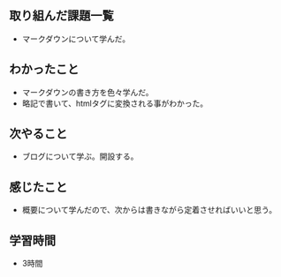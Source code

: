 ## 取り組んだ課題一覧
- マークダウンについて学んだ。

## わかったこと
- マークダウンの書き方を色々学んだ。
- 略記で書いて、htmlタグに変換される事がわかった。

## 次やること
- ブログについて学ぶ。開設する。

## 感じたこと
- 概要について学んだので、次からは書きながら定着させればいいと思う。

## 学習時間
- 3時間

